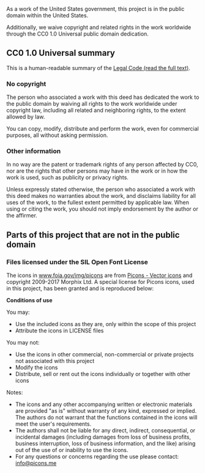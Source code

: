 As a work of the United States government, this project is in the
public domain within the United States.

Additionally, we waive copyright and related rights in the work
worldwide through the CC0 1.0 Universal public domain dedication.

## CC0 1.0 Universal summary

This is a human-readable summary of the [Legal Code (read the full text)](https://creativecommons.org/publicdomain/zero/1.0/legalcode).

### No copyright

The person who associated a work with this deed has dedicated the work to
the public domain by waiving all rights to the work worldwide
under copyright law, including all related and neighboring rights, to the
extent allowed by law.

You can copy, modify, distribute and perform the work, even for commercial
purposes, all without asking permission.

### Other information

In no way are the patent or trademark rights of any person affected by CC0,
nor are the rights that other persons may have in the work or in how the
work is used, such as publicity or privacy rights.

Unless expressly stated otherwise, the person who associated a work with
this deed makes no warranties about the work, and disclaims liability for
all uses of the work, to the fullest extent permitted by applicable law.
When using or citing the work, you should not imply endorsement by the
author or the affirmer.

## Parts of this project that are not in the public domain
### Files licensed under the SIL Open Font License
The icons in www.foia.gov/img/picons are from [Picons - Vector icons](http://picons.me) and copyright 2009-2017 Morphix Ltd. A special license for Picons icons, used in this project, has been granted and is reproduced below:

**Conditions of use**

You may:
- Use the included icons as they are, only within the scope of this project
- Attribute the icons in LICENSE files

You may not:
- Use the icons in other commercial, non-commercial or private projects not associated with this project
- Modify the icons
- Distribute, sell or rent out the icons individually or together with other icons

Notes:
- The icons and any other accompanying written or electronic materials are provided "as is" without warranty of any kind, expressed or implied. The authors do not warrant that the functions contained in the icons will meet the user's requirements.
- The authors shall not be liable for any direct, indirect, consequential, or incidental damages (including damages from loss of business profits, business interruption, loss of business information, and the like) arising out of the use of or inability to use the icons.
- For any questions or concerns regarding the use please contact: info@picons.me


